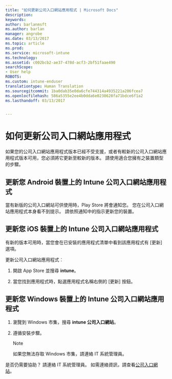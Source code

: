```yaml
---
title: "如何更新公司入口網站應用程式 | Microsoft Docs"
description: 
keywords: 
author: barlanmsft
ms.author: barlan
manager: angrobe
ms.date: 03/13/2017
ms.topic: article
ms.prod: 
ms.service: microsoft-intune
ms.technology: 
ms.assetid: c002bcb2-ae37-478d-acf3-2bf51faae490
searchScope:
- User help
ROBOTS: 
ms.custom: intune-enduser
translationtype: Human Translation
ms.sourcegitcommit: 1ba0dab35e0da6cfe744314a4935221a206fcea7
ms.openlocfilehash: 586a5355e2ee4b0dda6e0238628fa71bdce6f1a2
ms.lasthandoff: 03/13/2017


---
```


# <a name="how-to-update-the-company-portal-app"></a>如何更新公司入口網站應用程式

如果您的公司入口網站應用程式版本已經不受支援，或者有較新的公司入口網站應用程式版本可用，您必須將它更新至較新的版本。 請使用適合您擁有之裝置類型的步驟。

## <a name="update-the-intune-company-portal-app-on-your-android-device"></a>更新您 Android 裝置上的 Intune 公司入口網站應用程式

當有新版的公司入口網站可供使用時，Play Store 將會通知您。 您在公司入口網站應用程式本身看不到提示。 請依照通知中的指示更新您的裝置。

## <a name="update-the-intune-company-portal-app-on-your-ios-device"></a>更新您 iOS 裝置上的 Intune 公司入口網站應用程式

有新的版本可用時，當您會在已安裝的應用程式清單中看到該應用程式有 [更新] 選項。  

更新公司入口網站應用程式︰

1. 開啟 App Store 並搜尋 **intune**。

2. 當您找到應用程式時，點選應用程式名稱右側的 [更新] 按鈕。

## <a name="update-the-intune-company-portal-app-on-your-windows-device"></a>更新您 Windows 裝置上的 Intune 公司入口網站應用程式

1.  瀏覽到 Windows 市集，搜尋 **intune 公司入口網站**。

2.  遵循安裝步驟。

    > [!NOTE]
    > 如果您無法存取 Windows 市集，請連絡 IT 系統管理員。


是否仍需要協助？ 請連絡 IT 系統管理員。 如需連絡資訊，請查看[公司入口網站](http://portal.manage.microsoft.com)。

